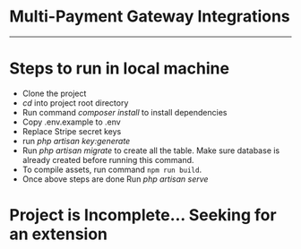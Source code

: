 # Multi-Payment Gateway Integrations

-----------------------------------------------------------------

# Steps to run in local machine

 - Clone the project
 - _cd_ into project root directory
 - Run command _composer install_ to install dependencies
 - Copy .env.example to .env
 - Replace Stripe secret keys 
 - run _php artisan key:generate_
 - Run _php artisan migrate_ to create all the table. Make sure database is already created before running this command.
 - To compile assets, run command `npm run build`.
 - Once above steps are done Run _php artisan serve_

 # Project is Incomplete... Seeking for an extension